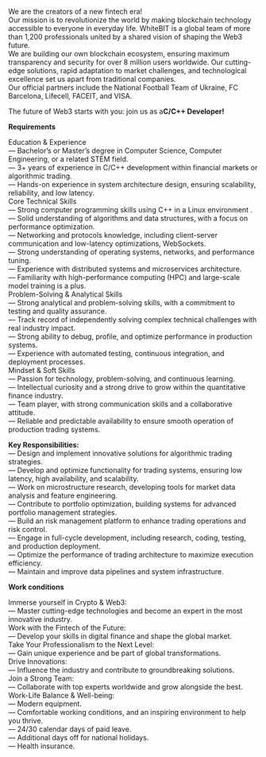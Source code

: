 We are the creators of a new fintech era!  
Our mission is to revolutionize the world by making blockchain technology
accessible to everyone in everyday life. WhiteBIT is a global team of more
than 1,200 professionals united by a shared vision of shaping the Web3 future.  
We are building our own blockchain ecosystem, ensuring maximum transparency
and security for over 8 million users worldwide. Our cutting-edge solutions,
rapid adaptation to market challenges, and technological excellence set us
apart from traditional companies.  
Our official partners include the National Football Team of Ukraine, FC
Barcelona, Lifecell, FACEIT, and VISA.  
  
The future of Web3 starts with you: join us as a**C/C++ Developer!**

**Requirements**

Education & Experience  
— Bachelor’s or Master’s degree in Computer Science, Computer Engineering, or
a related STEM field.  
— 3+ years of experience in C/C++ development within financial markets or
algorithmic trading.  
— Hands-on experience in system architecture design, ensuring scalability,
reliability, and low latency.  
Core Technical Skills  
— Strong computer programming skills using C++ in a Linux environment .  
— Solid understanding of algorithms and data structures, with a focus on
performance optimization.  
— Networking and protocols knowledge, including client-server communication
and low-latency optimizations, WebSockets.  
— Strong understanding of operating systems, networks, and performance tuning.  
— Experience with distributed systems and microservices architecture.  
— Familiarity with high-performance computing (HPC) and large-scale model
training is a plus.  
Problem-Solving & Analytical Skills  
— Strong analytical and problem-solving skills, with a commitment to testing
and quality assurance.  
— Track record of independently solving complex technical challenges with real
industry impact.  
— Strong ability to debug, profile, and optimize performance in production
systems.  
— Experience with automated testing, continuous integration, and deployment
processes.  
Mindset & Soft Skills  
— Passion for technology, problem-solving, and continuous learning.  
— Intellectual curiosity and a strong drive to grow within the quantitative
finance industry.  
— Team player, with strong communication skills and a collaborative attitude.  
— Reliable and predictable availability to ensure smooth operation of
production trading systems.  
  
**Key Responsibilities:**  
— Design and implement innovative solutions for algorithmic trading
strategies.  
— Develop and optimize functionality for trading systems, ensuring low
latency, high availability, and scalability.  
— Work on microstructure research, developing tools for market data analysis
and feature engineering.  
— Contribute to portfolio optimization, building systems for advanced
portfolio management strategies.  
— Build an risk management platform to enhance trading operations and risk
control.  
— Engage in full-cycle development, including research, coding, testing, and
production deployment.  
— Optimize the performance of trading architecture to maximize execution
efficiency.  
— Maintain and improve data pipelines and system infrastructure.

**Work conditions**

Immerse yourself in Crypto & Web3:  
— Master cutting-edge technologies and become an expert in the most innovative
industry.  
Work with the Fintech of the Future:  
— Develop your skills in digital finance and shape the global market.  
Take Your Professionalism to the Next Level:  
— Gain unique experience and be part of global transformations.  
Drive Innovations:  
— Influence the industry and contribute to groundbreaking solutions.  
Join a Strong Team:  
— Collaborate with top experts worldwide and grow alongside the best.  
Work-Life Balance & Well-being:  
— Modern equipment.  
— Comfortable working conditions, and an inspiring environment to help you
thrive.  
— 24/30 calendar days of paid leave.  
— Additional days off for national holidays.  
— Health insurance.